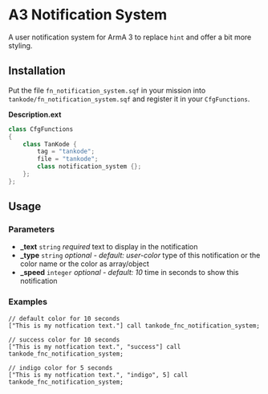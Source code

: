 # A3 Notification System

A user notification system for ArmA 3 to replace `hint` and offer a bit more styling.

## Installation

Put the file `fn_notification_system.sqf` in your mission into `tankode/fn_notification_system.sqf` and register it in your `CfgFunctions`.

**Description.ext**
```cpp
class CfgFunctions
{
    class TanKode {
        tag = "tankode";
        file = "tankode";
        class notification_system {};
    };
};
```

## Usage

### Parameters

* **_text** `string` *required* text to display in the notification
* **_type** `string` *optional - default: user-color* type of this notification or the color name or the color as array/object
* **_speed** `integer` *optional - default: 10* time in seconds to show this notification

### Examples

```sqf
// default color for 10 seconds
["This is my notfication text."] call tankode_fnc_notification_system;

// success color for 10 seconds
["This is my notfication text.", "success"] call tankode_fnc_notification_system;

// indigo color for 5 seconds
["This is my notfication text.", "indigo", 5] call tankode_fnc_notification_system;
```

